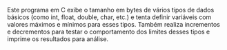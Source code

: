 Este programa em C exibe o tamanho em bytes de vários tipos de dados básicos (como int, float, double, char, etc.) e tenta definir variáveis com valores máximos e mínimos para esses tipos. Também realiza incrementos e decrementos para testar o comportamento dos limites desses tipos e imprime os resultados para análise.
